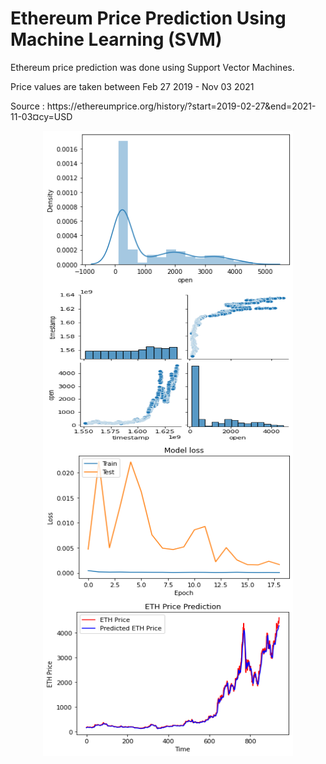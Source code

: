 # Ethereum Price Prediction Using Machine Learning (SVM)

<p align="left">
Ethereum price prediction was done using Support Vector Machines.
  </p>
  <p align="left">
Price values are taken between Feb 27 2019 - Nov 03 2021
  </p>
    <p align="left">
Source : https://ethereumprice.org/history/?start=2019-02-27&end=2021-11-03&currency=USD
</p>
<p align="center">
  <img src = "https://github.com/bkullukcu/ml-ethereum-price-prediction/blob/master/distplot.png" width = "400" height = "250" align = "center">
  <img src = "https://github.com/bkullukcu/ml-ethereum-price-prediction/blob/master/pairplot.png" width = "400" height = "250" align = "center">
  <img src = "https://github.com/bkullukcu/ml-ethereum-price-prediction/blob/master/loss.png" width = "400" height = "250" align = "center">
  <img src = "https://github.com/bkullukcu/ml-ethereum-price-prediction/blob/master/prediction.png" width = "400" height = "250" align = "center">
</p>
